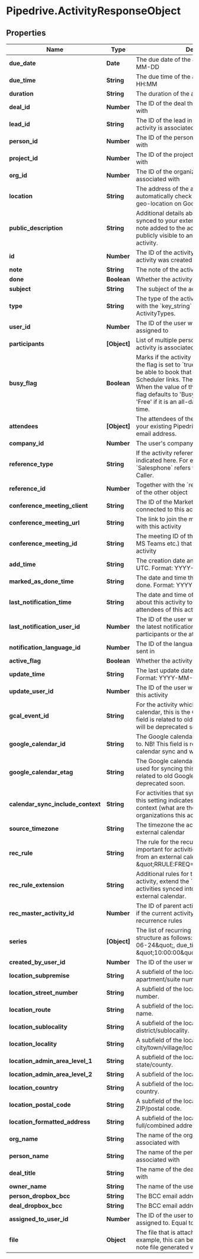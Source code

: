 # Pipedrive.ActivityResponseObject

## Properties

Name | Type | Description | Notes
------------ | ------------- | ------------- | -------------
**due_date** | **Date** | The due date of the activity. Format: YYYY-MM-DD | [optional] 
**due_time** | **String** | The due time of the activity in UTC. Format: HH:MM | [optional] 
**duration** | **String** | The duration of the activity. Format: HH:MM | [optional] 
**deal_id** | **Number** | The ID of the deal this activity is associated with | [optional] 
**lead_id** | **String** | The ID of the lead in the UUID format this activity is associated with | [optional] 
**person_id** | **Number** | The ID of the person this activity is associated with | [optional] 
**project_id** | **Number** | The ID of the project this activity is associated with | [optional] 
**org_id** | **Number** | The ID of the organization this activity is associated with | [optional] 
**location** | **String** | The address of the activity. Pipedrive will automatically check if the location matches a geo-location on Google maps. | [optional] 
**public_description** | **String** | Additional details about the activity that is synced to your external calendar. Unlike the note added to the activity, the description is publicly visible to any guests added to the activity. | [optional] 
**id** | **Number** | The ID of the activity, generated when the activity was created | [optional] 
**note** | **String** | The note of the activity (HTML format) | [optional] 
**done** | **Boolean** | Whether the activity is done or not | [optional] 
**subject** | **String** | The subject of the activity | [optional] 
**type** | **String** | The type of the activity. This is in correlation with the &#x60;key_string&#x60; parameter of ActivityTypes. | [optional] 
**user_id** | **Number** | The ID of the user whom the activity is assigned to | [optional] 
**participants** | **[Object]** | List of multiple persons (participants) this activity is associated with | [optional] 
**busy_flag** | **Boolean** | Marks if the activity is set as &#39;Busy&#39; or &#39;Free&#39;. If the flag is set to &#x60;true&#x60;, your customers will not be able to book that time slot through any Scheduler links. The flag can also be unset. When the value of the flag is unset (&#x60;null&#x60;), the flag defaults to &#39;Busy&#39; if it has a time set, and &#39;Free&#39; if it is an all-day event without specified time. | [optional] 
**attendees** | **[Object]** | The attendees of the activity. This can be either your existing Pipedrive contacts or an external email address. | [optional] 
**company_id** | **Number** | The user&#39;s company ID | [optional] 
**reference_type** | **String** | If the activity references some other object, it is indicated here. For example, value &#x60;Salesphone&#x60; refers to activities created with Caller. | [optional] 
**reference_id** | **Number** | Together with the &#x60;reference_type&#x60;, gives the ID of the other object | [optional] 
**conference_meeting_client** | **String** | The ID of the Marketplace app, which is connected to this activity | [optional] 
**conference_meeting_url** | **String** | The link to join the meeting which is associated with this activity | [optional] 
**conference_meeting_id** | **String** | The meeting ID of the meeting provider (Zoom, MS Teams etc.) that is associated with this activity | [optional] 
**add_time** | **String** | The creation date and time of the activity in UTC. Format: YYYY-MM-DD HH:MM:SS. | [optional] 
**marked_as_done_time** | **String** | The date and time this activity was marked as done. Format: YYYY-MM-DD HH:MM:SS. | [optional] 
**last_notification_time** | **String** | The date and time of latest notifications sent about this activity to the participants or the attendees of this activity | [optional] 
**last_notification_user_id** | **Number** | The ID of the user who triggered the sending of the latest notifications about this activity to the participants or the attendees of this activity | [optional] 
**notification_language_id** | **Number** | The ID of the language the notifications are sent in | [optional] 
**active_flag** | **Boolean** | Whether the activity is active or not | [optional] 
**update_time** | **String** | The last update date and time of the activity. Format: YYYY-MM-DD HH:MM:SS. | [optional] 
**update_user_id** | **Number** | The ID of the user who was the last to update this activity | [optional] 
**gcal_event_id** | **String** | For the activity which syncs to Google calendar, this is the Google event ID. NB! This field is related to old Google calendar sync and will be deprecated soon. | [optional] 
**google_calendar_id** | **String** | The Google calendar ID that this activity syncs to. NB! This field is related to old Google calendar sync and will be deprecated soon. | [optional] 
**google_calendar_etag** | **String** | The Google calendar API etag (version) that is used for syncing this activity. NB! This field is related to old Google calendar sync and will be deprecated soon. | [optional] 
**calendar_sync_include_context** | **String** | For activities that sync to an external calendar, this setting indicates if the activity syncs with context (what are the deals, persons, organizations this activity is related to) | [optional] 
**source_timezone** | **String** | The timezone the activity was created in an external calendar | [optional] 
**rec_rule** | **String** | The rule for the recurrence of the activity. Is important for activities synced into Pipedrive from an external calendar. Example: \&quot;RRULE:FREQ&#x3D;WEEKLY;BYDAY&#x3D;WE\&quot; | [optional] 
**rec_rule_extension** | **String** | Additional rules for the recurrence of the activity, extend the &#x60;rec_rule&#x60;. Is important for activities synced into Pipedrive from an external calendar. | [optional] 
**rec_master_activity_id** | **Number** | The ID of parent activity for a recurrent activity if the current activity is an exception to recurrence rules | [optional] 
**series** | **[Object]** | The list of recurring activity instances. It is in a structure as follows: &#x60;[{due_date: \&quot;2020-06-24\&quot;, due_time: \&quot;10:00:00\&quot;}]&#x60; | [optional] 
**created_by_user_id** | **Number** | The ID of the user who created the activity | [optional] 
**location_subpremise** | **String** | A subfield of the location field. Indicates apartment/suite number. | [optional] 
**location_street_number** | **String** | A subfield of the location field. Indicates house number. | [optional] 
**location_route** | **String** | A subfield of the location field. Indicates street name. | [optional] 
**location_sublocality** | **String** | A subfield of the location field. Indicates district/sublocality. | [optional] 
**location_locality** | **String** | A subfield of the location field. Indicates city/town/village/locality. | [optional] 
**location_admin_area_level_1** | **String** | A subfield of the location field. Indicates state/county. | [optional] 
**location_admin_area_level_2** | **String** | A subfield of the location field. Indicates region. | [optional] 
**location_country** | **String** | A subfield of the location field. Indicates country. | [optional] 
**location_postal_code** | **String** | A subfield of the location field. Indicates ZIP/postal code. | [optional] 
**location_formatted_address** | **String** | A subfield of the location field. Indicates full/combined address. | [optional] 
**org_name** | **String** | The name of the organization this activity is associated with | [optional] 
**person_name** | **String** | The name of the person this activity is associated with | [optional] 
**deal_title** | **String** | The name of the deal this activity is associated with | [optional] 
**owner_name** | **String** | The name of the user this activity is owned by | [optional] 
**person_dropbox_bcc** | **String** | The BCC email address of the person | [optional] 
**deal_dropbox_bcc** | **String** | The BCC email address of the deal | [optional] 
**assigned_to_user_id** | **Number** | The ID of the user to whom the activity is assigned to. Equal to &#x60;user_id&#x60;. | [optional] 
**file** | **Object** | The file that is attached to this activity. For example, this can be a reference to an audio note file generated with Pipedrive mobile app. | [optional] 


